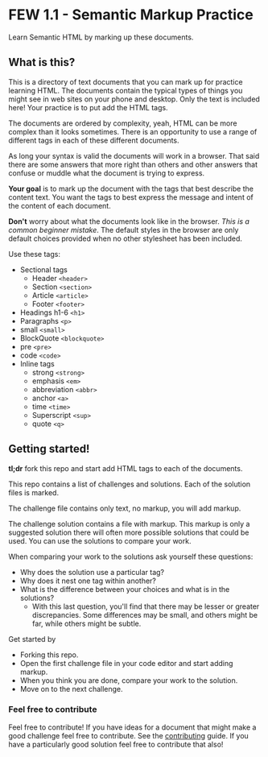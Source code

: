 # FEW 1.1 - Semantic Markup Practice

Learn Semantic HTML by marking up these documents. 

## What is this? 

This is a directory of text documents that you can mark up for practice learning HTML. The documents contain the typical types of things you might see in web sites on your phone and desktop. Only the text is included here! Your practice is to put add the HTML tags.

The documents are ordered by complexity, yeah, HTML can be more complex than it looks sometimes. There is an opportunity to use a range of different tags in each of these different documents. 

As long your syntax is valid the documents will work in a browser. That said there are some answers that more right than others and other answers that confuse or muddle what the document is trying to express. 

**Your goal** is to mark up the document with the tags that best describe the content text. You want the tags to best express the message and intent of the content of each document.

**Don't** worry about what the documents look like in the browser. _This is a common beginner mistake_. The default styles in the browser are only default choices provided when no other stylesheet has been included. 

Use these tags: 

- Sectional tags
    - Header `<header>`
    - Section `<section>`
    - Article `<article>`
    - Footer `<footer>`
- Headings h1-6 `<h1>`
- Paragraphs `<p>`
- small `<small>`
- BlockQuote `<blockquote>`
- pre `<pre>`
- code `<code>`
- Inline tags
    - strong `<strong>`
    - emphasis `<em>`
    - abbreviation `<abbr>`
    - anchor `<a>`
    - time `<time>`
    - Superscript `<sup>`
    - quote `<q>`

## Getting started!

**tl;dr** fork this repo and start add HTML tags to each of the documents. 

This repo contains a list of challenges and solutions. Each of the solution files is marked. 

The challenge file contains only text, no markup, you will add markup. 

The challenge solution contains a file with markup. This markup is only a suggested solution there will often more possible solutions that could be used. You can use the solutions to compare your work. 

When comparing your work to the solutions ask yourself these questions: 

- Why does the solution use a particular tag?
- Why does it nest one tag within another? 
- What is the difference between your choices and what is in the solutions? 
  - With this last question, you'll find that there may be lesser or greater discrepancies. Some differences may be small, and others might be far, while others might be subtle. 

Get started by 

- Forking this repo. 
- Open the first challenge file in your code editor and start adding markup.
- When you think you are done, compare your work to the solution. 
- Move on to the next challenge. 

### Feel free to contribute

Feel free to contribute! If you have ideas for a document that might make a good challenge feel free to contribute. See the [contributing](contributing.md) guide. If you have a particularly good solution feel free to contribute that also! 
